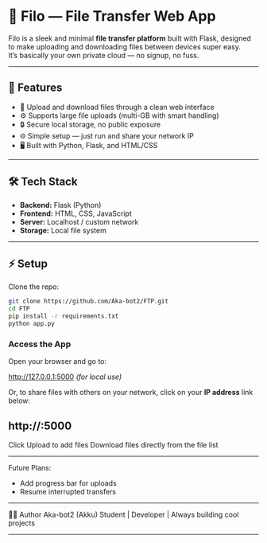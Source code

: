 # 💾 Filo — File Transfer Web App

Filo is a sleek and minimal **file transfer platform** built with Flask, designed to make uploading and downloading files between devices super easy.  
It’s basically your own private cloud — no signup, no fuss.

---

## 🚀 Features
- 📁 Upload and download files through a clean web interface  
- ⚙️ Supports large file uploads (multi-GB with smart handling)  
- 🔒 Secure local storage, no public exposure  
- 🌐 Simple setup — just run and share your network IP  
- 🖥️ Built with Python, Flask, and HTML/CSS  

---

## 🛠️ Tech Stack
- **Backend:** Flask (Python)  
- **Frontend:** HTML, CSS, JavaScript  
- **Server:** Localhost / custom network  
- **Storage:** Local file system  

---

## ⚡ Setup
Clone the repo:
```bash
git clone https://github.com/Aka-bot2/FTP.git
cd FTP
pip install -r requirements.txt
python app.py
```
### Access the App

Open your browser and go to:

http://127.0.0.1:5000  *(for local use)*

Or, to share files with others on your network, click on your **IP address** link below:

http://<your-local-IP>:5000
---

Click Upload to add files
Download files directly from the file list

---

Future Plans:
- Add progress bar for uploads
- Resume interrupted transfers

---
👨‍💻 Author
Aka-bot2 (Akku)
Student | Developer | Always building cool projects

---

